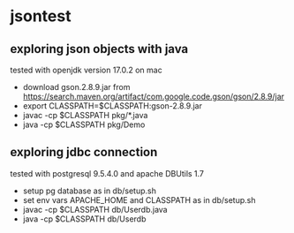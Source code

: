 # jsontest
## exploring json objects with java
tested with openjdk version 17.0.2 on mac

- download gson.2.8.9.jar from https://search.maven.org/artifact/com.google.code.gson/gson/2.8.9/jar
- export CLASSPATH=$CLASSPATH:gson-2.8.9.jar
- javac -cp $CLASSPATH pkg/*.java
- java -cp $CLASSPATH pkg/Demo

## exploring jdbc connection
tested with postgresql 9.5.4.0 and apache DBUtils 1.7

- setup pg database as in db/setup.sh
- set env vars APACHE_HOME and CLASSPATH as in db/setup.sh
- javac -cp $CLASSPATH db/Userdb.java
- java -cp $CLASSPATH db/Userdb

